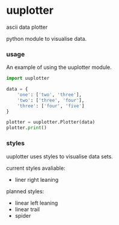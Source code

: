 # uuplotter
ascii data plotter

python module to visualise data.

### usage
An example of using the uuplotter module.
```python
import uuplotter

data = {
	'one': ['two', 'three'],
	'two': ['three', 'four'],
	'three': ['four', 'five']
}

plotter = uuplotter.Plotter(data)
plotter.print()

```

### styles
uuplotter uses styles to visualise data sets.

current styles avaliable:

- liner right leaning

planned styles:

- linear left leaning
- linear trail
- spider
